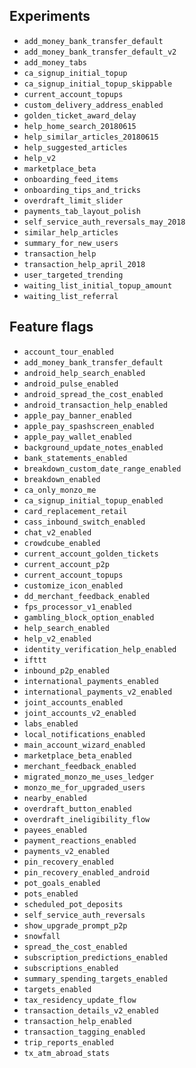 ## Experiments

- `add_money_bank_transfer_default`
- `add_money_bank_transfer_default_v2`
- `add_money_tabs`
- `ca_signup_initial_topup`
- `ca_signup_initial_topup_skippable`
- `current_account_topups`
- `custom_delivery_address_enabled`
- `golden_ticket_award_delay`
- `help_home_search_20180615`
- `help_similar_articles_20180615`
- `help_suggested_articles`
- `help_v2`
- `marketplace_beta`
- `onboarding_feed_items`
- `onboarding_tips_and_tricks`
- `overdraft_limit_slider`
- `payments_tab_layout_polish`
- `self_service_auth_reversals_may_2018`
- `similar_help_articles`
- `summary_for_new_users`
- `transaction_help`
- `transaction_help_april_2018`
- `user_targeted_trending`
- `waiting_list_initial_topup_amount`
- `waiting_list_referral`

## Feature flags

- `account_tour_enabled`
- `add_money_bank_transfer_default`
- `android_help_search_enabled`
- `android_pulse_enabled`
- `android_spread_the_cost_enabled`
- `android_transaction_help_enabled`
- `apple_pay_banner_enabled`
- `apple_pay_spashscreen_enabled`
- `apple_pay_wallet_enabled`
- `background_update_notes_enabled`
- `bank_statements_enabled`
- `breakdown_custom_date_range_enabled`
- `breakdown_enabled`
- `ca_only_monzo_me`
- `ca_signup_initial_topup_enabled`
- `card_replacement_retail`
- `cass_inbound_switch_enabled`
- `chat_v2_enabled`
- `crowdcube_enabled`
- `current_account_golden_tickets`
- `current_account_p2p`
- `current_account_topups`
- `customize_icon_enabled`
- `dd_merchant_feedback_enabled`
- `fps_processor_v1_enabled`
- `gambling_block_option_enabled`
- `help_search_enabled`
- `help_v2_enabled`
- `identity_verification_help_enabled`
- `ifttt`
- `inbound_p2p_enabled`
- `international_payments_enabled`
- `international_payments_v2_enabled`
- `joint_accounts_enabled`
- `joint_accounts_v2_enabled`
- `labs_enabled`
- `local_notifications_enabled`
- `main_account_wizard_enabled`
- `marketplace_beta_enabled`
- `merchant_feedback_enabled`
- `migrated_monzo_me_uses_ledger`
- `monzo_me_for_upgraded_users`
- `nearby_enabled`
- `overdraft_button_enabled`
- `overdraft_ineligibility_flow`
- `payees_enabled`
- `payment_reactions_enabled`
- `payments_v2_enabled`
- `pin_recovery_enabled`
- `pin_recovery_enabled_android`
- `pot_goals_enabled`
- `pots_enabled`
- `scheduled_pot_deposits`
- `self_service_auth_reversals`
- `show_upgrade_prompt_p2p`
- `snowfall`
- `spread_the_cost_enabled`
- `subscription_predictions_enabled`
- `subscriptions_enabled`
- `summary_spending_targets_enabled`
- `targets_enabled`
- `tax_residency_update_flow`
- `transaction_details_v2_enabled`
- `transaction_help_enabled`
- `transaction_tagging_enabled`
- `trip_reports_enabled`
- `tx_atm_abroad_stats`
